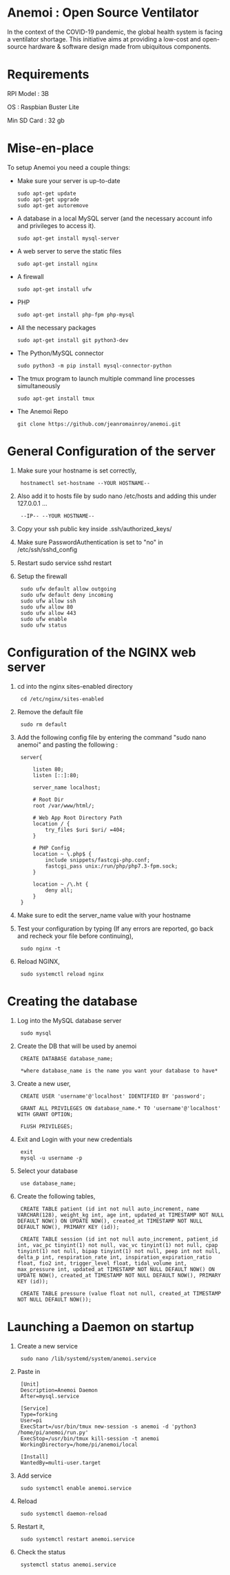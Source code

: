 # Anemoi : Open Source Ventilator

In the context of the COVID-19 pandemic, the global health system is facing a ventilator shortage. This initiative aims at providing a low-cost and open-source hardware & software design made from ubiquitous components. 


# Requirements

RPI Model : 3B

OS : Raspbian Buster Lite

Min SD Card : 32 gb


# Mise-en-place
To setup Anemoi you need a couple things:

  * Make sure your server is up-to-date

		sudo apt-get update
		sudo apt-get upgrade
		sudo apt-get autoremove


  * A database in a local MySQL server (and the necessary account info and privileges to access it).
	
		sudo apt-get install mysql-server


  * A web server to serve the static files
	
		sudo apt-get install nginx


  * A firewall
	
		sudo apt-get install ufw

  * PHP
		
		sudo apt-get install php-fpm php-mysql


  * All the necessary packages
	
		sudo apt-get install git python3-dev

	
  * The Python/MySQL connector
		
		sudo python3 -m pip install mysql-connector-python


  * The tmux program to launch multiple command line processes simultaneously
	
		sudo apt-get install tmux


  * The Anemoi Repo 

		git clone https://github.com/jeanromainroy/anemoi.git


# General Configuration of the server

1. Make sure your hostname is set correctly,

		hostnamectl set-hostname --YOUR HOSTNAME--


2. Also add it to hosts file by sudo nano /etc/hosts and adding this under 127.0.0.1 ...
	
		--IP-- --YOUR HOSTNAME--


3. Copy your ssh public key inside .ssh/authorized_keys/


4. Make sure PasswordAuthentication is set to "no" in /etc/ssh/sshd_config


5. Restart sudo service sshd restart


6. Setup the firewall

		sudo ufw default allow outgoing
		sudo ufw default deny incoming
		sudo ufw allow ssh
		sudo ufw allow 80
		sudo ufw allow 443
		sudo ufw enable
		sudo ufw status


# Configuration of the NGINX web server

1. cd into the nginx sites-enabled directory

		cd /etc/nginx/sites-enabled


2. Remove the default file

		sudo rm default


3. Add the following config file by entering the command "sudo nano anemoi" and pasting the following :


		server{

			listen 80;
			listen [::]:80;

			server_name localhost;

			# Root Dir
			root /var/www/html/;

			# Web App Root Directory Path
			location / {
				try_files $uri $uri/ =404;
			}

			# PHP Config
			location ~ \.php$ {
				include snippets/fastcgi-php.conf;
				fastcgi_pass unix:/run/php/php7.3-fpm.sock;
			}

			location ~ /\.ht {
				deny all;
			}
		}


4. Make sure to edit the server_name value with your hostname


5. Test your configuration by typing (If any errors are reported, go back and recheck your file before continuing),

		sudo nginx -t


6. Reload NGINX,

		sudo systemctl reload nginx



# Creating the database

1. Log into the MySQL database server

		sudo mysql

	
2. Create the DB that will be used by anemoi

		CREATE DATABASE database_name; 
		
		*where database_name is the name you want your database to have*


3. Create a new user,

		CREATE USER 'username'@'localhost' IDENTIFIED BY 'password';

		GRANT ALL PRIVILEGES ON database_name.* TO 'username'@'localhost' WITH GRANT OPTION;

		FLUSH PRIVILEGES;


4. Exit and Login with your new credentials

		exit
		mysql -u username -p


5. Select your database

		use database_name;


6. Create the following tables,	

        CREATE TABLE patient (id int not null auto_increment, name VARCHAR(128), weight_kg int, age int, updated_at TIMESTAMP NOT NULL DEFAULT NOW() ON UPDATE NOW(), created_at TIMESTAMP NOT NULL DEFAULT NOW(), PRIMARY KEY (id));

        CREATE TABLE session (id int not null auto_increment, patient_id int, vac_pc tinyint(1) not null, vac_vc tinyint(1) not null, cpap tinyint(1) not null, bipap tinyint(1) not null, peep int not null, delta_p int, respiration_rate int, inspiration_expiration_ratio float, fio2 int, trigger_level float, tidal_volume int, max_pressure int, updated_at TIMESTAMP NOT NULL DEFAULT NOW() ON UPDATE NOW(), created_at TIMESTAMP NOT NULL DEFAULT NOW(), PRIMARY KEY (id));        

        CREATE TABLE pressure (value float not null, created_at TIMESTAMP NOT NULL DEFAULT NOW());


# Launching a Daemon on startup

1. Create a new service

        sudo nano /lib/systemd/system/anemoi.service


2. Paste in

        [Unit]
        Description=Anemoi Daemon
		After=mysql.service

        [Service]
        Type=forking
        User=pi
        ExecStart=/usr/bin/tmux new-session -s anemoi -d 'python3 /home/pi/anemoi/run.py'
        ExecStop=/usr/bin/tmux kill-session -t anemoi
        WorkingDirectory=/home/pi/anemoi/local

        [Install]
        WantedBy=multi-user.target


3. Add service

        sudo systemctl enable anemoi.service


4. Reload

        sudo systemctl daemon-reload


5. Restart it,

        sudo systemctl restart anemoi.service


6. Check the status

        systemctl status anemoi.service

